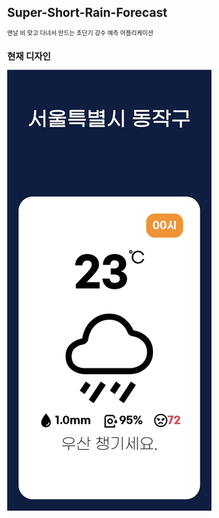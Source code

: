 # Super-Short-Rain-Forecast
맨날 비 맞고 다녀서 만드는 초단기 강수 예측 어플리케이션
## 현재 디자인 
![](./assets/KakaoTalk_20220811_002209562.jpg)